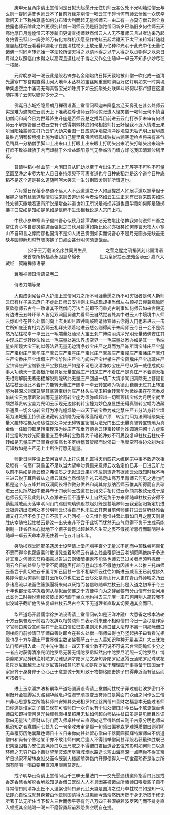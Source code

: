 <!-- { "loadSidebar": true } -->
　　庚申元旦两序请土堂僧问是日拟头起愿开无住机师云甚么处不光明灿烂僧云与么则一提同遍普也师云不了目前万缘差别僧一喝云其干碍也何有师云伏惟一众庆幸僧问天上下称独尊底如何分布诸舍利而起无量塔师云一由二有一亦莫守僧云则全身独露也师云除此之外更须别转僧一喝师云仍是旧伽陀僧问新岁已临旧岁何往师云天高地厚日月煌煌僧云不涉新旧更请宣扬师默然僧云人人无不覆师云且过者边来乃起身拈香云秪此一瓣弥纶万有化育群机伏愿圣作物睹云起龙骧天下太平法轮常转随就座竖起柱杖云看看释迦老子在国清柱杖头上放无量万亿种种光明于此光中化无量亿诸佛一时同声转元始一字法轮所谓天得之以清地得之以宁人得之以贞物得之以荣日月得之以照临山水得之以高深且道柱杖子得之又作么生随卓一卓云不知多少妙尽在一枝藤。

　　元霄晚参喝一喝云此是般若锋亦名金刚焰终日挥天截地被山僧一吹化成一道清光逼塞广寒宫殿直得山河大地草木丛林如宝丝网重重映彻百万亿灯明如来一时乘境举集虚空之中涌现无碍真智宝光如珠贯下如云拥聚处处联辉斗彩何以都卢摄在这里随挥拂子云何以瞻仰少分之一。

　　佛诞日赤城招隐居朗月禅宿设斋上堂僧问释迦未降皇宫辽天鼻孔在甚么处师云实是难为遮掩进云则天上下唯我独尊也师云特地惊张遭人怪笑僧一喝师云何不慎当初僧问和尚今日为世尊降生升座是否师云总之播弄目前进云云门打杀伊未审有何过师云不解照管自己进云忽有个透得荆棘林底如何相接师打云好怪我不近人情进云果尔当阳独露师又打乃云旷大劫来希图一日应清净境应清净妙境应无垢光明上智境应最胜光明智智境境上施为错却自己屋里真佛若秪孤峰独拔古涧寒澄检点将来有甚气息稍具一分衲僧手脚口上出来口上打眼上出来眼上打明头出来明头打暗头出来暗头打庶不致彼肆骄于内而烜赫于外增益韶阳意气无忝临济门墙方好吃我国清漏沙锅里饭。

　　普请种稻小参山前一片闲田自从旷劫以至于今出生无上上无等等不可称不可量至圆至净之审尽大地人日日奉持须臾不可离者道也今日种底稻岂是这个道今日种底稻不是这个道是甚么道随呵呵大笑云一生分别取舍则非所谓道也。

　　六月望日保稻小参道不远人人不远道道之于人如展握然人如展手道以握拳但于展握之际有丝毫道理情见往来则去道远矣今者油然如云生生正未有已将来圆实如珠处处铺天撒地若更有所说是增益非道也如无所说是减损非道也且毕竟如何即是随掷拂子曰应如是知如是见如是信解不生法相我说是人宗门上将。

　　中秋小参举寒山子偈曰吾心似秋月碧潭清皎洁无物堪比伦教我如何说师曰吾之常住真心本自虚灵绝迹而强拟之曰秋月碧潭如斯比伦抑亦极矣如何却言无物大小寒山不自知言之悖而谬也国清不是抑人扬己贵图如实而说吾心不是月无圆亦无缺虽无缺与圆却解知时节随掷拂子曰觌面甚分明何须更饶舌。

　　　　　(弟子王万载法名序胜同男生员
　　　　之莹之惺之玑捐资刻此国清语
　　　　录首卷所祈福基永固慧命绵长
　　　　世为皇家拄石法苑金汤云)
嘉兴大藏经　翼庵禅师语录


　　翼庵禅师国清语录卷二

　　侍者力端等录

　　大殿成谢宪台卢大护法上堂僧问力之所不可涯量愿之所不可穷极者是何人斯师云已有样子进云庶几不虚此日师云安排则未易成现却相当僧左右顾视云仰冀观瞻同资欣慰师云古今一致谁其不然僧问万法当前即不问重光古刹事如何师云如来宫殿无有边进云五峰环翠人皆见双涧回澜谁共看师云自然觉者处其中进云人中境境中人师云你即今在甚么处僧问向上玄关即且置钟鸣鼓响请师宣师云你得入门也未进云一击亡所知底还肯相为否师云礼拜头须着地进云恁么则得闻于未闻师云今日一会不是偶然乃拈柱杖卓一卓云此一毛端量处涌现大宝王刹广博崇丽清净光明无量诸佛安住其中现成正觉转妙法轮此一毛端量处遍法界虚空界一一毛端量处悉亦如是其一一毛端量处所现大宝王刹以等法界无量无边清净妙宝庄严之具而为严饰所谓宝峰庄严宝壑庄严宝树庄严宝华庄严宝云庄严宝座庄严宝帐庄严宝盖庄严宝幢庄严宝幡庄严宝灯庄严宝香庄严宝墙垣庄严宝阶陛庄严宝门闼庄严宝栏楯庄严宝窗牖庄严宝琉璃庄严宝铃铎庄严宝缯彩庄严宝敷具庄严如是不可思议清净妙宝庄严尽从第一威德成就众事大功德天一念善根所起具足无量宝藏庄严如是庄严不着庄严是真庄严不着则无相无相则解脱无著无相解脱则能转此无量庄严回施一切广大清净同归真际无上菩提复拈柱杖云秪此不着纤力能转无量庄严随卓一卓云转宝峰为功德山巍巍无过其上转宝壑为甚深义渊渊莫尽其底转宝树为庄严林头头戛玉锵金转宝华为微妙果在在流香发焰转宝云为摩尼聚普雨无量珍奇转宝座为须弥峰超越一切智顶转宝帐为月明帘就里颓然尊贵转宝盖为光明云示现无边佛刹转宝幢为妙色身显拔无碍真智转宝幡为法藏带通贯一切义句转宝灯为净光幢烁破一四天下转宝香为戒定慧庄严五分法身转宝墙垣为法城堑卫持佛正法藏转宝阶陛为无等级高蹈毗卢顶　转宝门闼为法阃域聚集无量义趣转栏楯为玲珑性是处净光无碍转宝窗牖为法光门出生无量真智转宝琉璃为真金像一任瞻仰取足转宝璎珞为妙庄严布垂万德身云转宝铃铎为妙圆通洞彻十方虚空转宝缯彩为妙光网重重交互争辉转宝敷具为千辐轮净妙不可思议复卓柱杖云柱杖子转如是无量庄严已涌身虚空高七多罗树稽首赞叹而说偈曰一毛度空可得边众刹为尘可知数如是庄严无上士所住行愿无能量。

　　师诞日两序请上堂问百草头上打失鼻孔直得天雨四花大统纲宗中事不敢造次相及秪有一句高广莫逾虽不足以当大望幸勿竟孤来意师云收名定价已非一日进云旷劫以前不易如是师云稽之弗谬质之无拟进云果尔不屈则遭逢有据师云汝既知时我不再三进云悦于耳目者从之师云其然岂然僧随作礼云鸡足山高万里青师云何见之远也问秪是这个与五峰并耸双涧同长将作微分供养和尚其肯慈纳否师云惟其所得而自贵珍进云己见跃然出中更异布于四表师云古道在日用交手相付进云永领其极致无过于是也师云见不及此则转入杳渺进云但不遗乎从上自然无负于方来师随卓柱杖云安得不勤勤戚戚而历落申明问山门踢倒琉璃佛殿扶起灯笼是甚境界师云我爱韶阳新定机进云银蝉初出海何处不分明师云识得自己也未进云其奈目前何师便打进云耳听终难会师又打云但不负于己自不孤于人乃回视一众云恒作思惟共营此事如日月之丽天则曷胜庆幸随拈起拄杖云是汝一出头来非不尝于此切而犹然无点气息得不负于生成苟能别制一转省径省心就地下个橛子皆足以超越圣凡生灭之表不假视听思行而聪明得主随卓一卓云天命本源无住着一花五叶自年年。

　　笑隐彬西堂同邵圣遇居士设斋请上堂问胸字杳分无量义不勉而中顶珠尝照百旬不思而得今也觌露乘时敢请凭空着彩师云有甚么处盖覆伊进云老胡既隔绝纳子多违背其奈之何师云吾将揭露以告进云则诸暗相汞不能昏也师云已过关者尚须料拣僧一喝云今日转处果与寻常不同师随声打趁问登山涉水不假他力因甚主人公推三托四师云吾尝于此切进云千里寻知己因甚一言不相挈师云往往如斯进云威音王已前成佛久矣即今更为何事师便打云所以尔也进云白云尽处是青山行人更在青山外师哂之乃云多诸高流以法而住簇簇逼将来何以厌饱而各信取随卓拄杖云此是入道之初章于今三十年也都无名字执着何从摹拟而仿佛之于方便中而为之辞阇黎有分山僧有分设问用此奚为二时禅悦焉续彼彼出家行脚于坐立地构得去三斤麻一疋布何用别人简较我不似没罅子截断他舌头复卓柱杖云尽古今天下无道理者直取其切要通其变而已。

　　华严道场开启儒学徐护法设斋请上堂僧问转如是汪洋冲融广大悉备之根本法轮十方云集普现于前若为发辞以相赞颂师曰表示将来便不相似僧曰今日一会尽是作家宰官师曰亲受宣闻端在于此进曰信位已彰果则未也师曰证入法界不离一刹那际僧曰则楼阁门前参请已毕师曰善财即今在甚么处僧一喝师曰得也乃竖起拂子曰看看光相现也尽十方华藏庄严世界微尘数诸佛菩萨五十三人善知识种种无量甚深广大三昧海法门都卢摄入此一光中光中涌出一四天下微尘数不可说不可说云台宝网瞻仰少分之一者应时获得清净光明陀罗尼无著无缚陀罗尼跃然出中陀罗尼明照一切陀罗尼广博崇隆陀罗尼辞辨注射陀罗尼雅思渊才陀罗尼文身句身陀罗尼波腾云涌陀罗尼珠联花贯陀罗尼超越无上陀罗尼吉祥如意陀罗尼如是陀罗尼于理理圆于事事备于国国治于家家齐于身身修于心心正于意意诚于知知致于物物格随击拂子曰得非近而有征远而可按者乎。

　　进士玉京潘护法祈嗣华严道场圆满设斋请上堂僧问拄杖子穿过般若波罗密门不用敲开金锁脚尖头踏翻华藏毗卢性海宁须提变玉符师曰是渠面门众齿之间作么生僧曰非心思意拟之所能料师曰安知其交光相罗如宝丝网僧曰善财之福慧本无能过者师曰你道是谁家之子僧曰现在可验师曰一众许汝有个见处僧曰即今已后不敢更饶舌也师曰知即得僧问灵光独耀觌面相呈照用无私如何超向师拈拄杖曰虽是易见而且难识僧曰无量法门善财从何门而入师卓柱杖曰直须向这里得路僧曰则千古意分明也师曰秪恐知之者寡僧问七处九会一句全收未审是那一句师曰偏界森罗难遁质僧曰则明明无盖覆历历绝囊藏也师日十五日来你向甚处留心僧曰千器同圆孤辉特耀师曰不信道僧曰和尚有个瞥地某甲亦不敢讳师曰向后逢人不得错举僧问甚深般若获最殊胜既已积集坚固若为安住圆满师曰以玉尺取之不得僧曰君臣道合五位齐彰时如何师曰以连环解之无穷乃曰小善财挈挈波波历尽百城烟水路途长短山海高深一点瞒你不得其奈旷日抛家不解转身就父而今既到大楼阁前弹指门开即便得入一切宝藏珍奇是汝之所固有随喝一喝曰要用直须用眼目莫定动。

　　戒子明华设斋请上堂僧问百千三昧无量法门一一交光愿通线道师指香曰此是戒香定香慧香解脱香解脱知见香僧曰既然人人本具因甚被诸尘所蔽师曰嗅着些子自不寻常僧曰则清净比丘不入涅槃也师曰鼻孔辽天岂是国清之过乃卓拄杖曰如是知一切法即心自性成就慧身若由他悟则国清得大过患而今浩浩然历历然于身无所取于修无所著于法无所住当下智入三世而悉平等有何八万四千甚深般若波罗密门而不排身直入领揽其全随喝一喝曰不磨智勇超前烈恐负空明自在提。

